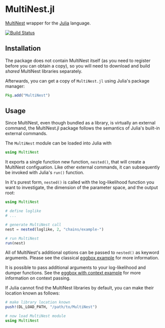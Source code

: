 MultiNest.jl
============

[MultiNest](http://ccpforge.cse.rl.ac.uk/gf/project/multinest/) wrapper for the
[Julia](http://julialang.org) language.

[![Build Status](https://travis-ci.org/ntessore/MultiNest.jl.svg)](https://travis-ci.org/ntessore/MultiNest.jl)

Installation
------------

The package does not contain MultiNest itself (as you need to register before
you can obtain a copy), so you will need to download and build *shared* 
MultiNest libraries separately.

Afterwards, you can get a copy of `MultiNest.jl` using Julia's
package manager:

```julia
Pkg.add("MultiNest")
```

Usage
-----

Since MultiNest, even though bundled as a library, is virtually an external
command, the MultiNest.jl package follows the semantics of Julia's built-in
external commands.

The `MultiNest` module can be loaded into Julia with

```julia
using MultiNest
```

It exports a single function new function, `nested()`, that will create a
MultiNest configuation. Like other external commands, it can subsequently be
invoked with Julia's `run()` function.

In it's purest form, `nested()` is called with the log-likelihood function you
want to investigate, the dimension of the parameter space, and the output root:

```julia
using MultiNest

# define loglike
# ...

# generate MultiNest call
nest = nested(loglike, 2, "chains/example-")

# run MultiNest
run(nest)
```

All of MultiNest's additional options can be passed to `nested()` as keyword
arguments. Please see the classical [eggbox example](examples/eggbox.jl) for
more information.

It is possible to pass additional arguments to your log-likelihood and dumper
functions. See the [eggbox with context example](examples/eggbox_context.jl)
for more information on context passing.

If Julia cannot find the MultiNest libraries by default, you can make their
location known as follows:

```julia
# make library location known
push!(DL_LOAD_PATH, "/path/to/MultiNest")

# now load MultiNest module
using MultiNest
```
